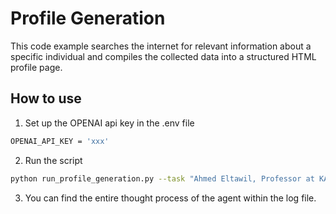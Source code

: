 # Profile Generation

This code example searches the internet for relevant information about a specific individual and compiles the collected
data into a structured HTML profile page.

## How to use

1. Set up the OPENAI api key in the .env file

```bash
OPENAI_API_KEY = 'xxx'
```

2. Run the script

```bash
python run_profile_generation.py --task "Ahmed Eltawil, Professor at KAUST, Suggested Websites:..."
```

3. You can find the entire thought process of the agent within the log file.

